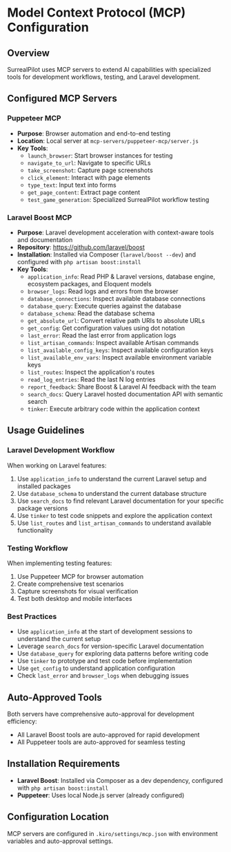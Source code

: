 # Model Context Protocol (MCP) Configuration

## Overview
SurrealPilot uses MCP servers to extend AI capabilities with specialized tools for development workflows, testing, and Laravel development.

## Configured MCP Servers

### Puppeteer MCP
- **Purpose**: Browser automation and end-to-end testing
- **Location**: Local server at `mcp-servers/puppeteer-mcp/server.js`
- **Key Tools**:
  - `launch_browser`: Start browser instances for testing
  - `navigate_to_url`: Navigate to specific URLs
  - `take_screenshot`: Capture page screenshots
  - `click_element`: Interact with page elements
  - `type_text`: Input text into forms
  - `get_page_content`: Extract page content
  - `test_game_generation`: Specialized SurrealPilot workflow testing

### Laravel Boost MCP
- **Purpose**: Laravel development acceleration with context-aware tools and documentation
- **Repository**: https://github.com/laravel/boost
- **Installation**: Installed via Composer (`laravel/boost --dev`) and configured with `php artisan boost:install`
- **Key Tools**:
  - `application_info`: Read PHP & Laravel versions, database engine, ecosystem packages, and Eloquent models
  - `browser_logs`: Read logs and errors from the browser
  - `database_connections`: Inspect available database connections
  - `database_query`: Execute queries against the database
  - `database_schema`: Read the database schema
  - `get_absolute_url`: Convert relative path URIs to absolute URLs
  - `get_config`: Get configuration values using dot notation
  - `last_error`: Read the last error from application logs
  - `list_artisan_commands`: Inspect available Artisan commands
  - `list_available_config_keys`: Inspect available configuration keys
  - `list_available_env_vars`: Inspect available environment variable keys
  - `list_routes`: Inspect the application's routes
  - `read_log_entries`: Read the last N log entries
  - `report_feedback`: Share Boost & Laravel AI feedback with the team
  - `search_docs`: Query Laravel hosted documentation API with semantic search
  - `tinker`: Execute arbitrary code within the application context

## Usage Guidelines

### Laravel Development Workflow
When working on Laravel features:
1. Use `application_info` to understand the current Laravel setup and installed packages
2. Use `database_schema` to understand the current database structure
3. Use `search_docs` to find relevant Laravel documentation for your specific package versions
4. Use `tinker` to test code snippets and explore the application context
5. Use `list_routes` and `list_artisan_commands` to understand available functionality

### Testing Workflow
When implementing testing features:
1. Use Puppeteer MCP for browser automation
2. Create comprehensive test scenarios
3. Capture screenshots for visual verification
4. Test both desktop and mobile interfaces

### Best Practices
- Use `application_info` at the start of development sessions to understand the current setup
- Leverage `search_docs` for version-specific Laravel documentation
- Use `database_query` for exploring data patterns before writing code
- Use `tinker` to prototype and test code before implementation
- Use `get_config` to understand application configuration
- Check `last_error` and `browser_logs` when debugging issues

## Auto-Approved Tools
Both servers have comprehensive auto-approval for development efficiency:
- All Laravel Boost tools are auto-approved for rapid development
- All Puppeteer tools are auto-approved for seamless testing

## Installation Requirements
- **Laravel Boost**: Installed via Composer as a dev dependency, configured with `php artisan boost:install`
- **Puppeteer**: Uses local Node.js server (already configured)

## Configuration Location
MCP servers are configured in `.kiro/settings/mcp.json` with environment variables and auto-approval settings.